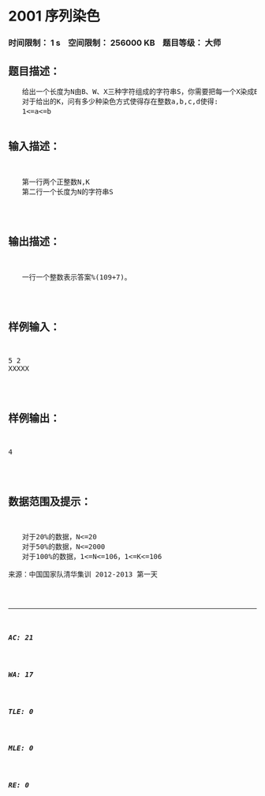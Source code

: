 # 2001 序列染色   
### 时间限制： 1 s&nbsp;&nbsp;&nbsp;&nbsp;空间限制： 256000 KB&nbsp;&nbsp;&nbsp;&nbsp;题目等级： 大师  
## 题目描述：  

<pre>
　　给出一个长度为N由B、W、X三种字符组成的字符串S，你需要把每一个X染成B或W中的一个。  
　　对于给出的K，问有多少种染色方式使得存在整数a,b,c,d使得:  
　　1<=a<=b<c<=d<=N  
　　Sa,Sa+1,...,Sb均为B  
　　Sc,Sc+1,...,Sd均为W  
　　其中b=a+K-1,d=c+K-1  
　　由于方法可能很多，因此只需要输出最后的答案对109+7取模的结果。
</pre>
  
  
## 输入描述：  

<pre>
　　第一行两个正整数N,K  
　　第二行一个长度为N的字符串S
</pre>
  
  
## 输出描述：  

<pre>
　　一行一个整数表示答案%(109+7)。
</pre>
  
  
## 样例输入：  

<pre>
5 2  
XXXXX
</pre>
  
  
## 样例输出：  

<pre>
4
</pre>
  
  
## 数据范围及提示：  

<pre>
　　对于20%的数据，N<=20  
　　对于50%的数据，N<=2000  
　　对于100%的数据，1<=N<=106，1<=K<=106
 
来源：中国国家队清华集训 2012-2013 第一天
</pre>
  
  
***  

##### AC: 21  
##### WA: 17  
##### TLE: 0  
##### MLE: 0  
##### RE: 0  
